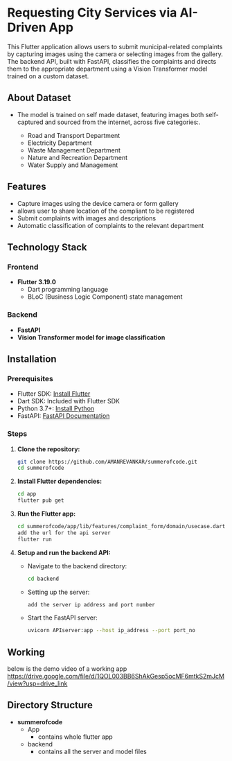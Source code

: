 # Requesting City Services via AI-Driven App

This Flutter application allows users to submit municipal-related complaints by capturing images using the camera or selecting images from the gallery. The backend API, built with FastAPI, classifies the complaints and directs them to the appropriate department using a Vision Transformer model trained on a custom dataset.

## About Dataset ##
- The model is trained on self made dataset, featuring images both self-captured and sourced from the internet, across five categories:. 

    - Road and Transport Department
    - Electricity Department
    - Waste Management Department
    - Nature and Recreation Department
    - Water Supply and Management

## Features

- Capture images using the device camera or form gallery
- allows user to share location of the compliant to be registered
- Submit complaints with images and descriptions
- Automatic classification of complaints to the relevant  department

## Technology Stack

### Frontend

- **Flutter 3.19.0**
  - Dart programming language
  - BLoC (Business Logic Component) state management

### Backend

- **FastAPI**
- **Vision Transformer model for image classification**

## Installation

### Prerequisites

- Flutter SDK: [Install Flutter](https://flutter.dev/docs/get-started/install)
- Dart SDK: Included with Flutter SDK
- Python 3.7+: [Install Python](https://www.python.org/downloads/)
- FastAPI: [FastAPI Documentation](https://fastapi.tiangolo.com/)

### Steps

1. **Clone the repository:**
    ```sh
    git clone https://github.com/AMANREVANKAR/summerofcode.git
    cd summerofcode
    ```

2. **Install Flutter dependencies:**
    ```sh
    cd app
    flutter pub get
    ```

3. **Run the Flutter app:**
    ```sh
    cd summerofcode/app/lib/features/complaint_form/domain/usecase.dart
    add the url for the api server
    flutter run
    ```


4. **Setup and run the backend API:**

    - Navigate to the backend directory:
      ```sh
      cd backend
      ```

    - Setting up the server:
      ```sh
      add the server ip address and port number
      ```

    - Start the FastAPI server:
      ```sh
      uvicorn APIserver:app --host ip_address --port port_no
      ```
## Working
  below is the demo video of a working app
  https://drive.google.com/file/d/1QOL003BB6ShAkGesp5ocMF6mtkS2mJcM/view?usp=drive_link      

## Directory Structure
- **summerofcode**
  - App
    - contains whole flutter app
  - backend
    - contains all the server and model files 


